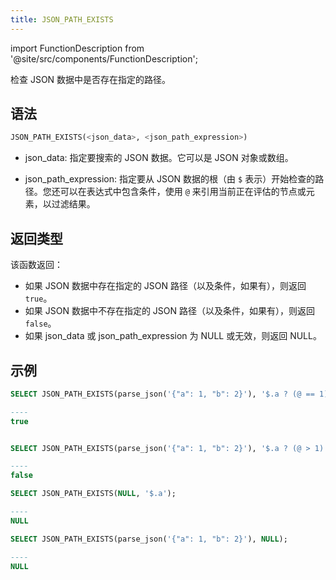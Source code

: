 ```yaml
---
title: JSON_PATH_EXISTS
---
```

import FunctionDescription from '@site/src/components/FunctionDescription';

<FunctionDescription description="引入或更新于：v1.2.119"/>

检查 JSON 数据中是否存在指定的路径。

## 语法

```sql
JSON_PATH_EXISTS(<json_data>, <json_path_expression>)
```

- json_data: 指定要搜索的 JSON 数据。它可以是 JSON 对象或数组。

- json_path_expression: 指定要从 JSON 数据的根（由 `$` 表示）开始检查的路径。您还可以在表达式中包含条件，使用 `@` 来引用当前正在评估的节点或元素，以过滤结果。

## 返回类型

该函数返回：

- 如果 JSON 数据中存在指定的 JSON 路径（以及条件，如果有），则返回 `true`。
- 如果 JSON 数据中不存在指定的 JSON 路径（以及条件，如果有），则返回 `false`。
- 如果 json_data 或 json_path_expression 为 NULL 或无效，则返回 NULL。

## 示例

```sql
SELECT JSON_PATH_EXISTS(parse_json('{"a": 1, "b": 2}'), '$.a ? (@ == 1)');

----
true


SELECT JSON_PATH_EXISTS(parse_json('{"a": 1, "b": 2}'), '$.a ? (@ > 1)');

----
false

SELECT JSON_PATH_EXISTS(NULL, '$.a');

----
NULL

SELECT JSON_PATH_EXISTS(parse_json('{"a": 1, "b": 2}'), NULL);

----
NULL
```